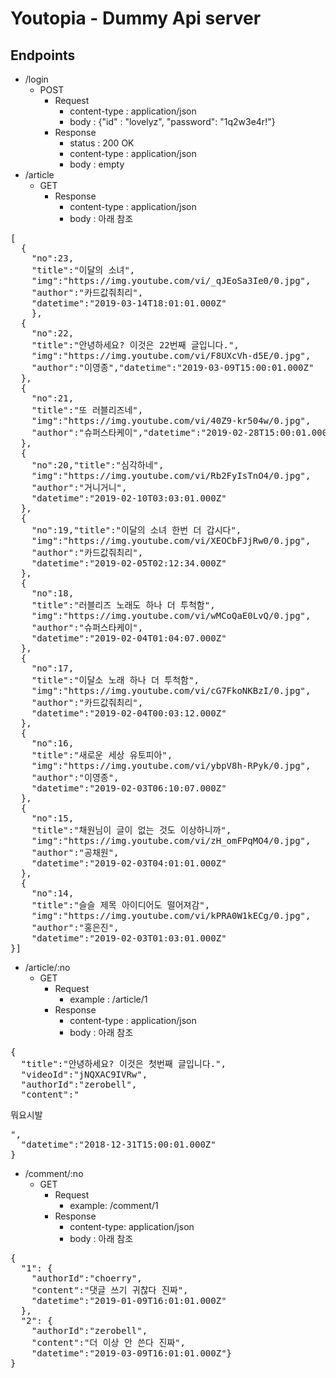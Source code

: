 # Youtopia - Dummy Api server

## Endpoints

* /login
    - POST
        + Request
            - content-type : application/json
            - body : {"id" : "lovelyz", "password": "1q2w3e4r!"}
        + Response
            - status : 200 OK
            - content-type : application/json
            - body : empty
* /article
    - GET
        + Response
            - content-type : application/json
            - body : 아래 참조
<pre>[
  {
    "no":23,
    "title":"이달의 소녀",
    "img":"https://img.youtube.com/vi/_qJEoSa3Ie0/0.jpg",
    "author":"카드값줘최리",
    "datetime":"2019-03-14T18:01:01.000Z"
    },
  {
    "no":22,
    "title":"안녕하세요? 이것은 22번째 글입니다.",
    "img":"https://img.youtube.com/vi/F8UXcVh-d5E/0.jpg",
    "author":"이영종","datetime":"2019-03-09T15:00:01.000Z"
  },
  {
    "no":21,
    "title":"또 러블리즈네",
    "img":"https://img.youtube.com/vi/40Z9-kr504w/0.jpg",
    "author":"슈퍼스타케이","datetime":"2019-02-28T15:00:01.000Z"
  },
  {
    "no":20,"title":"심각하네",
    "img":"https://img.youtube.com/vi/Rb2FyIsTnO4/0.jpg",
    "author":"거니거니",
    "datetime":"2019-02-10T03:03:01.000Z"
  },
  {
    "no":19,"title":"이달의 소녀 한번 더 갑시다",
    "img":"https://img.youtube.com/vi/XEOCbFJjRw0/0.jpg",
    "author":"카드값줘최리",
    "datetime":"2019-02-05T02:12:34.000Z"
  },
  {
    "no":18,
    "title":"러블리즈 노래도 하나 더 투척함",
    "img":"https://img.youtube.com/vi/wMCoQaE0LvQ/0.jpg",
    "author":"슈퍼스타케이",
    "datetime":"2019-02-04T01:04:07.000Z"
  },
  {
    "no":17,
    "title":"이달소 노래 하나 더 투척함",
    "img":"https://img.youtube.com/vi/cG7FkoNKBzI/0.jpg",
    "author":"카드값줘최리",
    "datetime":"2019-02-04T00:03:12.000Z"
  },
  {
    "no":16,
    "title":"새로운 세상 유토피아",
    "img":"https://img.youtube.com/vi/ybpV8h-RPyk/0.jpg",
    "author":"이영종",
    "datetime":"2019-02-03T06:10:07.000Z"
  },
  {
    "no":15,
    "title":"채원님이 글이 없는 것도 이상하니까",
    "img":"https://img.youtube.com/vi/zH_omFPqMO4/0.jpg",
    "author":"공채원",
    "datetime":"2019-02-03T04:01:01.000Z"
  },
  {
    "no":14,
    "title":"슬슬 제목 아이디어도 떨어져감",
    "img":"https://img.youtube.com/vi/kPRA0W1kECg/0.jpg",
    "author":"홍은진",
    "datetime":"2019-02-03T01:03:01.000Z"
}]</pre>
* /article/:no
    - GET
        + Request
            - example : /article/1
        + Response
            - content-type : application/json
            - body : 아래 참조
<pre>{
  "title":"안녕하세요? 이것은 첫번째 글입니다.",
  "videoId":"jNQXAC9IVRw",
  "authorId":"zerobell",
  "content":"<p>뭐요시발</p>",
  "datetime":"2018-12-31T15:00:01.000Z"
}
</pre>

* /comment/:no
    - GET
        + Request
            - example: /comment/1
        + Response
            - content-type: application/json
            - body : 아래 참조
<pre>{
  "1": {
    "authorId":"choerry",
    "content":"댓글 쓰기 귀찮다 진짜",
    "datetime":"2019-01-09T16:01:01.000Z"
  },
  "2": {
    "authorId":"zerobell",
    "content":"더 이상 안 쓴다 진짜",
    "datetime":"2019-03-09T16:01:01.000Z"}
}</pre>